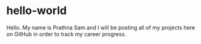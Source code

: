 # hello-world

Hello. My name is Prathna Sam and I will be posting all of my projects here on GitHub in order to track my career progress.
